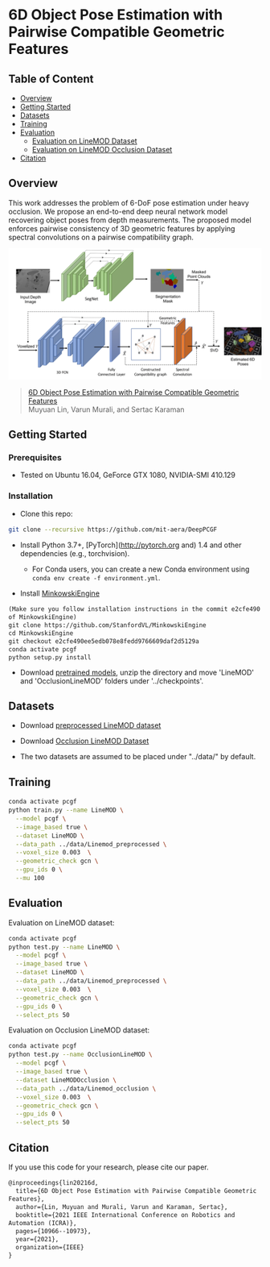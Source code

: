 # 6D Object Pose Estimation with Pairwise Compatible Geometric Features 


## Table of Content
- [Overview](#overview)
- [Getting Started](#GettingStarted)
- [Datasets](#datasets)
- [Training](#training)
- [Evaluation](#evaluation)
    - [Evaluation on LineMOD Dataset](#evaluation-on-linemod-dataset)
    - [Evaluation on LineMOD Occlusion Dataset](#evaluation-on-linemod-occlusion-dataset)
- [Citation](#citation)

## Overview
This work addresses the problem of 6-DoF pose estimation under heavy occlusion. We propose an end-to-end deep neural network model recovering object poses from depth measurements. The proposed model enforces pairwise consistency of 3D geometric features by applying spectral convolutions on a pairwise compatibility graph. 

![Overview](./assets/network_diagram.png)
> [6D Object Pose Estimation with Pairwise Compatible Geometric Features](https://dspace.mit.edu/bitstream/handle/1721.1/138123/ICRA2021PoseEstimation.pdf?sequence=1&isAllowed=y)  
> Muyuan Lin, Varun Murali, and Sertac Karaman 



## Getting Started

### Prerequisites 
- Tested on Ubuntu 16.04, GeForce GTX 1080, NVIDIA-SMI 410.129

### Installation
- Clone this repo:
```bash
git clone --recursive https://github.com/mit-aera/DeepPCGF 
```

- Install Python 3.7+, [PyTorch](http://pytorch.org and) 1.4 and other dependencies (e.g., torchvision).
  - For Conda users, you can create a new Conda environment using `conda env create -f environment.yml`.

- Install [MinkowskiEngine](https://github.com/StanfordVL/MinkowskiEngine)
```
(Make sure you follow installation instructions in the commit e2cfe490 of MinkowskiEngine)
git clone https://github.com/StanfordVL/MinkowskiEngine
cd MinkowskiEngine 
git checkout e2cfe490ee5edb078e8fedd9766609daf2d5129a
conda activate pcgf
python setup.py install
```

- Download [pretrained models](https://drive.google.com/drive/folders/1Brgr4Nc3JBt8mSSqIqvS90rQkfi9A1Zt?usp=sharing), unzip the directory and move 'LineMOD' and 'OcclusionLineMOD' folders under '../checkpoints'.



## Datasets
- Download [preprocessed LineMOD dataset](https://drive.google.com/file/d/1YFUra533pxS_IHsb9tB87lLoxbcHYXt8/view?usp=sharing)

- Download [Occlusion LineMOD Dataset](https://cloudstore.zih.tu-dresden.de/index.php/s/a65ec05fedd4890ae8ced82dfcf92ad8/download)

- The two datasets are assumed to be placed under "../data/" by default.

## Training
```bash
conda activate pcgf
python train.py --name LineMOD \
  --model pcgf \
  --image_based true \
  --dataset LineMOD \
  --data_path ../data/Linemod_preprocessed \
  --voxel_size 0.003  \
  --geometric_check gcn \
  --gpu_ids 0 \
  --mu 100
```

## Evaluation
Evaluation on LineMOD dataset:
```bash
conda activate pcgf 
python test.py --name LineMOD \
  --model pcgf \
  --image_based true \
  --dataset LineMOD \
  --data_path ../data/Linemod_preprocessed \
  --voxel_size 0.003  \
  --geometric_check gcn \
  --gpu_ids 0 \
  --select_pts 50 
```

Evaluation on Occlusion LineMOD dataset:
```bash
conda activate pcgf 
python test.py --name OcclusionLineMOD \
  --model pcgf \
  --image_based true \
  --dataset LineMODOcclusion \
  --data_path ../data/Linemod_occlusion \
  --voxel_size 0.003  \
  --geometric_check gcn \
  --gpu_ids 0 \
  --select_pts 50 
```

## Citation
If you use this code for your research, please cite our paper.
```
@inproceedings{lin20216d,
  title={6D Object Pose Estimation with Pairwise Compatible Geometric Features},
  author={Lin, Muyuan and Murali, Varun and Karaman, Sertac},
  booktitle={2021 IEEE International Conference on Robotics and Automation (ICRA)},
  pages={10966--10973},
  year={2021},
  organization={IEEE}
}
```
